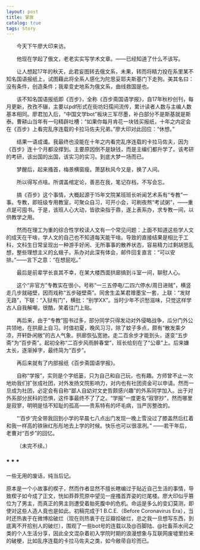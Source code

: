 ```yaml
---
layout: post
title: 掌故
catalog: true  
tags: Story
---
```


&emsp;&emsp;今天下午廖大印来访。

&emsp;&emsp;他现在学起了俄文，老老实实写学术文章。——已经知道了什么不该写。

&emsp;&emsp;让人想起17年的秋天，此君妄图转去俄文系，未果，转而将精力投在系里某不知名国语报纸上，试图藉此将全系人感化为陀思妥耶夫斯基门下走狗。美其名曰：没有条件，创造条件；我辈变史地系为俄文系，曲线救国是也。

&emsp;&emsp;该不知名国语报纸即《百步》，全称《百步斋国语学报》，自17年秋杪创刊，每月更新，孜孜不辍，主要以pdf形式在街坊妇孺间流传，累计读者人数与主编人数基本相同。廖君加入后，“中国文学bot”板块三军尽墨，补白部分不是斯基就是斯泰。曹耕山当年有一句精辟吐槽：“如果你每月肯花一块钱买报纸，十年之内定会在《百步》上看完乱序连载的卡拉马佐夫兄弟。”廖大印对此回应：“休想。”

&emsp;&emsp;结果一语成谶。我最终也没能在十年之内看完乱序连载的卡拉马佐夫，因为《百步》连十个月都没撑到。主要原因倒不是缺钱，而是主编们都升学了。该考研的考研，该出国的出国，该实习的实习。到底大梦一场而已。


&emsp;&emsp;梦醒后，起来搔首，梅景横窗瘦。萧瑟秋风今又是，换了人间。

&emsp;&emsp;所以得写点啥。所谓盖棺定论，善恶在我，笔记存档，不写会忘。


&emsp;&emsp;搞《百步》这个事情，大概起源于15年文院某班班长听闻艺术系有“专教”一事。专教，即班级专用教室，可聚众自习，可开小会，可刷夜熬“考试粥”，——重点是可囤书。于是，该班人心大动，皆欲染指于鼎，遂上表系办，求专教一间，以供教学之用。

&emsp;&emsp;然而在理工为重的综合性学校读人文有一个常见问题：上面不知道这些学人文的成天在干啥，学人文的自己也不知道每天能干啥。导致的直接结果是相比于工科，文科生日常呈现出一种游手好闲、无所事事的散养状态，容易精力过剩胡思乱想，整些理想主义的幺蛾子。系办对此深有体会，邮件回复直言：“可以安排。”——言下之意：“在想屁吃。”

&emsp;&emsp;最后是前辈学长哀其不幸，在某大楼西面拱廊搞到斗室一间，聊慰人心。

&emsp;&emsp;这个“非官方”专教实在很小，号称“一三五停电/二四六停水/周日进贼”，横竖走几步就碰壁，因而戏称“五步碰壁斋”。同舍生孟某君赠墨宝一套，上联：“发财无路”，下联：“入狱有门”，横批：“别学XX”。当时少年不识愁滋味，只觉这样学古人自我解嘲，很酷，笑着往门上贴。

&emsp;&emsp;再后来，由于“专教”囤书过多，部分同学只得发动对外侵略战争，瓜分门外公共领地，在拱廊上自习。时值初夏，晚风习习，除了蚊子多点，颇有“散发乘夕凉，开轩卧闲敞”的古人气象。拱廊恢弘宽驰，走二百余步才能到头，遂变“五步斋”为“百步斋”。起初全称“二百步风雨醉春堂”，班长给刻在了“公章”上。后来嫌太长，逐渐掉字，最终简为“百步”。

&emsp;&emsp;再后来就有了内部报纸《百步斋国语学报》。

&emsp;&emsp;自称“学报”，实则是个字纸篓，只为自己和自己玩，也有趣。方师曾不止一次地劝我们扩张成社团，对外发扬文院影响力，对内也有社团资金可以申请。然而一旦成为社团，必定会有自称“鄙人自幼对文史哲颇感兴趣”的外系同学加入。出于对外系部分民科的恐惧，这件事最终不了了之。“学报”一度更名“寂寥抄”，然而哪里是寂寥，明明是恬不知耻的孤高——贵系特有的坏毛病，当严厉整改的。

&emsp;&emsp;“‘百步’完全带我回到小学的早晨七八点出门发现一晚上雪没过了膝盖然后扛着和我一样高的铁锹红彤彤地去上学的时候。快乐也可以很凛冽。”
——若干年后，老曹对“百步”的回忆。

&emsp;&emsp;（未完不续。）

### *   *   *

一些无用的废话，纯当后记。

原本是一个小故事的楔子，然而作者显然不擅长瞎编过于贴近自己生活的事情，导致楔子如今成了正文，恍如莽莽荒原中望见一座搔首弄姿的烂尾楼。廖大印似乎篡位为了男主，而真正的男主则遭受着胎死腹中的危机。命运是多么的变幻莫测，即使对这些人造人竟也是如此。初稿完成于1 B.C.E.（Before Coronavirus Era），当时还热衷于在微博拾破烂（现在则热衷于在豆瓣拾破烂，总之我一旦想写东西，到底离不开拾别人的破烂），围观了一些bot号的连载以及@百脚陆、@社畜茶水间之类的个人生活分享，因此全文混杂着初入学院时期的浪漫想象与互联网废墟里捡来的破梗，比如乱序连载的卡拉马佐夫之类，如今敝帚自珍而已。
